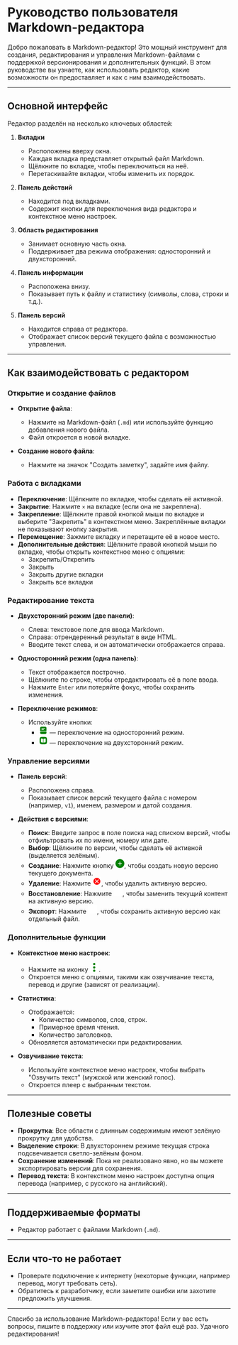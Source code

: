 # Руководство пользователя Markdown-редактора

Добро пожаловать в Markdown-редактор! Это мощный инструмент для создания, редактирования и управления Markdown-файлами с поддержкой версионирования и дополнительных функций. В этом руководстве вы узнаете, как использовать редактор, какие возможности он предоставляет и как с ним взаимодействовать.

---

## Основной интерфейс

Редактор разделён на несколько ключевых областей:

1. **Вкладки**
    - Расположены вверху окна.
    - Каждая вкладка представляет открытый файл Markdown.
    - Щёлкните по вкладке, чтобы переключиться на неё.
    - Перетаскивайте вкладки, чтобы изменить их порядок.

2. **Панель действий**
    - Находится под вкладками.
    - Содержит кнопки для переключения вида редактора и контекстное меню настроек.

3. **Область редактирования**
    - Занимает основную часть окна.
    - Поддерживает два режима отображения: односторонний и двухсторонний.

4. **Панель информации**
    - Расположена внизу.
    - Показывает путь к файлу и статистику (символы, слова, строки и т.д.).

5. **Панель версий**
    - Находится справа от редактора.
    - Отображает список версий текущего файла с возможностью управления.

---

## Как взаимодействовать с редактором

### Открытие и создание файлов
- **Открытие файла**:
    - Нажмите на Markdown-файл (`.md`) или используйте функцию добавления нового файла.
    - Файл откроется в новой вкладке.

- **Создание нового файла**:
    - Нажмите на значок "Создать заметку", задайте имя файлу.

### Работа с вкладками
- **Переключение**: Щёлкните по вкладке, чтобы сделать её активной.
- **Закрытие**: Нажмите `×` на вкладке (если она не закреплена).
- **Закрепление**: Щёлкните правой кнопкой мыши по вкладке и выберите "Закрепить" в контекстном меню. Закреплённые вкладки не показывают кнопку закрытия.
- **Перемещение**: Зажмите вкладку и перетащите её в новое место.
- **Дополнительные действия**: Щёлкните правой кнопкой мыши по вкладке, чтобы открыть контекстное меню с опциями:
    - Закрепить/Открепить
    - Закрыть
    - Закрыть другие вкладки
    - Закрыть все вкладки

### Редактирование текста
- **Двухсторонний режим (две панели)**:
    - Слева: текстовое поле для ввода Markdown.
    - Справа: отрендеренный результат в виде HTML.
    - Вводите текст слева, и он автоматически отображается справа.

- **Односторонний режим (одна панель)**:
    - Текст отображается построчно.
    - Щёлкните по строке, чтобы отредактировать её в поле ввода.
    - Нажмите `Enter` или потеряйте фокус, чтобы сохранить изменения.

- **Переключение режимов**:
    - Используйте кнопки:
        - <img src="../../icons/svg/view/one-page.svg" alt="Односторонний режим" width="20" height="20"> — переключение на односторонний режим.
        - <img src="../../icons/svg/view/two-page.svg" alt="Двусторонний режим" width="20" height="20"> — переключение на двухсторонний режим.

### Управление версиями
- **Панель версий**:
    - Расположена справа.
    - Показывает список версий текущего файла с номером (например, `v1`), именем, размером и датой создания.

- **Действия с версиями**:
    - **Поиск**: Введите запрос в поле поиска над списком версий, чтобы отфильтровать их по имени, номеру или дате.
    - **Выбор**: Щёлкните по версии, чтобы сделать её активной (выделяется зелёным).
    - **Создание**: Нажмите кнопку <img src="../../icons/svg/version-component/add.svg" width="20" height="20">, чтобы создать новую версию текущего документа.
    - **Удаление**: Нажмите <img src="../../icons/svg/version-component/delete.svg" width="20" height="20">, чтобы удалить активную версию.
    - **Восстановление**: Нажмите <img src="../../icons/svg/version-component/restore.svg" width="20" height="20">, чтобы заменить текущий контент на активную версию.
    - **Экспорт**: Нажмите <img src="../../icons/svg/version-component/export.svg" width="20" height="20">, чтобы сохранить активную версию как отдельный файл.
### Дополнительные функции
- **Контекстное меню настроек**:
    - Нажмите на иконку <img src="../../icons/svg/actions/parameters.svg" width="20" height="20">.
    - Откроется меню с опциями, такими как озвучивание текста, перевод и другие (зависят от реализации).

- **Статистика**:
    -  Отображается:
        - Количество символов, слов, строк.
        - Примерное время чтения.
        - Количество заголовков.
    - Обновляется автоматически при редактировании.

- **Озвучивание текста**:
    - Используйте контекстное меню настроек, чтобы выбрать "Озвучить текст" (мужской или женский голос).
    - Откроется плеер с выбранным текстом.

---

## Полезные советы
- **Прокрутка**: Все области с длинным содержимым имеют зелёную прокрутку для удобства.
- **Выделение строки**: В двухстороннем режиме текущая строка подсвечивается светло-зелёным фоном.
- **Сохранение изменений**: Пока не реализовано явно, но вы можете экспортировать версии для сохранения.
- **Перевод текста**: В контекстном меню настроек доступна опция перевода (например, с русского на английский).

---

## Поддерживаемые форматы
- Редактор работает с файлами Markdown (`.md`).
---

## Если что-то не работает
- Проверьте подключение к интернету (некоторые функции, например перевод, могут требовать сеть).
- Обратитесь к разработчику, если заметите ошибки или захотите предложить улучшения.

---

Спасибо за использование Markdown-редактора! Если у вас есть вопросы, пишите в поддержку или изучите этот файл ещё раз. Удачного редактирования!